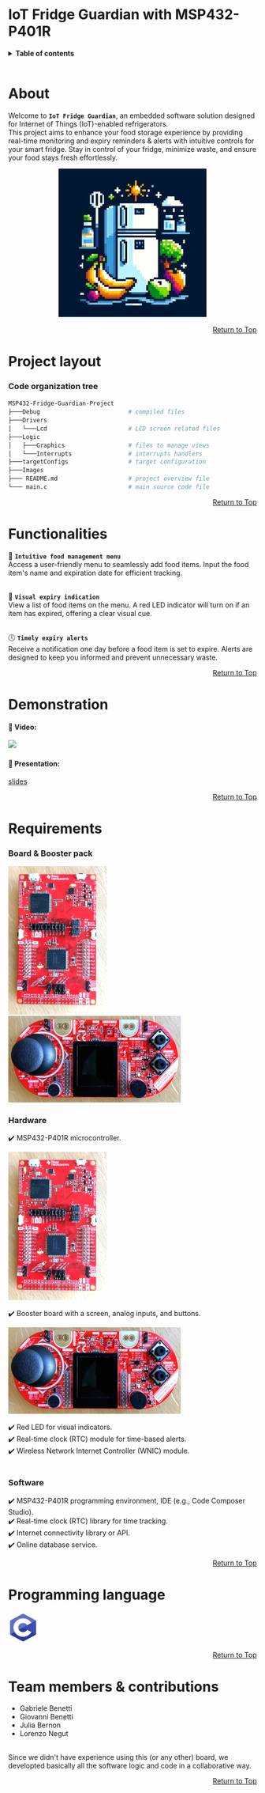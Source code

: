 # IoT Fridge Guardian with MSP432-P401R

<details>
<summary><b>Table of contents</b></summary>

1. [About](#about)
2. [Project layout](#project-layout)
3. [Functionalities](#functionalities-description)
4. [Demonstration](#demonstration)
5. [Requirements](#requirements)
6. [Programming language](#programming-language)
7. [Team members & contributions](#team-members--contributions)

</details>
<br>



# About

Welcome to **`IoT Fridge Guardian`**, an embedded software solution designed for Internet of Things (IoT)-enabled refrigerators.  
This project aims to enhance your food storage experience by providing real-time monitoring and expiry reminders & alerts with intuitive controls for your smart fridge.
Stay in control of your fridge, minimize waste, and ensure your food stays fresh effortlessly.

<div align="center">
  <a> <img src="/Images/fridgeLogo.jpg" width="300" height="300"> </a>
</div>

<div align="right">
    
[Return to Top](#iot-fridge-guardian-with-msp432-p401r)

</div>


# Project layout

### Code organization tree

```bash
MSP432-Fridge-Guardian-Project
├───Debug                         # compiled files
├───Drivers
│   └───Lcd                       # LCD screen related files
├───Logic
│   ├───Graphics                  # files to manage views
│   └───Interrupts                # interrupts handlers
├───targetConfigs                 # target configuration
├───Images
├─── README.md                    # project overview file
└─── main.c                       # main source code file
```

<div align="right">

[Return to Top](#iot-fridge-guardian-with-msp432-p401r)

</div>



# Functionalities

:meat_on_bone: **`Intuitive food management menu`**  
Access a user-friendly menu to seamlessly add food items. Input the food item's name and expiration date for efficient tracking.
<br><br>

:red_circle: **`Visual expiry indication`**  
View a list of food items on the menu. A red LED indicator will turn on if an item has expired, offering a clear visual cue.
<br><br>

:clock6: **`Timely expiry alerts`**  
Receive a notification one day before a food item is set to expire. Alerts are designed to keep you informed and prevent unnecessary waste.

<div align="right">
    
[Return to Top](#iot-fridge-guardian-with-msp432-p401r)

</div>



# Demonstration

#### :movie_camera: Video:  
[![ ](http://img.youtube.com/vi/YOUTUBE_VIDEO_ID_HERE/0.jpg)](http://www.youtube.com/watch?v=YOUTUBE_VIDEO_ID_HERE "Video Title")
<br>

#### :paperclip: Presentation:  
[slides](...link)

<div align="right">
    
[Return to Top](#iot-fridge-guardian-with-msp432-p401r)

</div>



# Requirements

### **Board & Booster pack**

<a> <img src="/Images/MSP432.jpg" width="200" height="300"> </a>
<a> <img src="/Images/BoosterPack.jpeg" width="350" height="175"> </a>

### **Hardware**

  :heavy_check_mark: MSP432-P401R microcontroller.  
  
  <div style="margin-left: 100">
    <a> <img src="/Images/MSP432.jpg" width="200" height="300"> </a>
  </div>
  
  :heavy_check_mark: Booster board with a screen, analog inputs, and buttons.  
  
  <div style="margin-left: 100">
    <a> <img src="/Images/BoosterPack.jpeg" width="350" height="175"> </a>
  </div>
  
  :heavy_check_mark: Red LED for visual indicators.  
  :heavy_check_mark: Real-time clock (RTC) module for time-based alerts.  
  :heavy_check_mark: Wireless Network Internet Controller (WNIC) module.  
<br>

### **Software**

  :heavy_check_mark: MSP432-P401R programming environment, IDE (e.g., Code Composer Studio).  
  :heavy_check_mark: Real-time clock (RTC) library for time tracking.  
  :heavy_check_mark: Internet connectivity library or API.  
  :heavy_check_mark: Online database service.  

<div align="right">
    
[Return to Top](#iot-fridge-guardian-with-msp432-p401r)

</div>



# Programming language

<a><img src="/Images/C-logo.jpg" width="60" height="60"></a>

<div align="right">
    
[Return to Top](#iot-fridge-guardian-with-msp432-p401r)

</div>



# Team members & contributions

- Gabriele Benetti  
- Giovanni Benetti  
- Julia Bernon  
- Lorenzo Negut  

<br>
Since we didn't have experience using this (or any other) board, we developted basically all the software logic and code in a collaborative way.

<div align="right">

[Return to Top](#iot-fridge-guardian-with-msp432-p401r)

</div>
